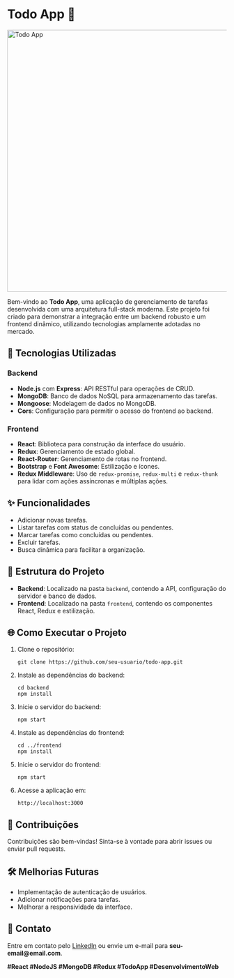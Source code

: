 <h1>Todo App 📝</h1>

<img src="https://i.ibb.co/0ZLq1YF/todolist.png" alt="Todo App" width="600">

<p>
  Bem-vindo ao <strong>Todo App</strong>, uma aplicação de gerenciamento de tarefas desenvolvida com uma arquitetura full-stack moderna. Este projeto foi criado para demonstrar a integração entre um backend robusto e um frontend dinâmico, utilizando tecnologias amplamente adotadas no mercado.
</p>

<h2>🚀 Tecnologias Utilizadas</h2>
<h3>Backend</h3>
<ul>
  <li><strong>Node.js</strong> com <strong>Express</strong>: API RESTful para operações de CRUD.</li>
  <li><strong>MongoDB</strong>: Banco de dados NoSQL para armazenamento das tarefas.</li>
  <li><strong>Mongoose</strong>: Modelagem de dados no MongoDB.</li>
  <li><strong>Cors</strong>: Configuração para permitir o acesso do frontend ao backend.</li>
</ul>

<h3>Frontend</h3>
<ul>
  <li><strong>React</strong>: Biblioteca para construção da interface do usuário.</li>
  <li><strong>Redux</strong>: Gerenciamento de estado global.</li>
  <li><strong>React-Router</strong>: Gerenciamento de rotas no frontend.</li>
  <li><strong>Bootstrap</strong> e <strong>Font Awesome</strong>: Estilização e ícones.</li>
  <li><strong>Redux Middleware</strong>: Uso de <code>redux-promise</code>, <code>redux-multi</code> e <code>redux-thunk</code> para lidar com ações assíncronas e múltiplas ações.</li>
</ul>

<h2>✨ Funcionalidades</h2>
<ul>
  <li>Adicionar novas tarefas.</li>
  <li>Listar tarefas com status de concluídas ou pendentes.</li>
  <li>Marcar tarefas como concluídas ou pendentes.</li>
  <li>Excluir tarefas.</li>
  <li>Busca dinâmica para facilitar a organização.</li>
</ul>

<h2>📂 Estrutura do Projeto</h2>
<ul>
  <li><strong>Backend</strong>: Localizado na pasta <code>backend</code>, contendo a API, configuração do servidor e banco de dados.</li>
  <li><strong>Frontend</strong>: Localizado na pasta <code>frontend</code>, contendo os componentes React, Redux e estilização.</li>
</ul>

<h2>🌐 Como Executar o Projeto</h2>
<ol>
  <li>Clone o repositório:
    <pre><code>git clone https://github.com/seu-usuario/todo-app.git</code></pre>
  </li>
  <li>Instale as dependências do backend:
    <pre><code>cd backend
npm install</code></pre>
  </li>
  <li>Inicie o servidor do backend:
    <pre><code>npm start</code></pre>
  </li>
  <li>Instale as dependências do frontend:
    <pre><code>cd ../frontend
npm install</code></pre>
  </li>
  <li>Inicie o servidor do frontend:
    <pre><code>npm start</code></pre>
  </li>
  <li>Acesse a aplicação em:
    <pre><code>http://localhost:3000</code></pre>
  </li>
</ol>

<h2>📌 Contribuições</h2>
<p>Contribuições são bem-vindas! Sinta-se à vontade para abrir issues ou enviar pull requests.</p>

<h2>🛠️ Melhorias Futuras</h2>
<ul>
  <li>Implementação de autenticação de usuários.</li>
  <li>Adicionar notificações para tarefas.</li>
  <li>Melhorar a responsividade da interface.</li>
</ul>

<h2>📧 Contato</h2>
<p>Entre em contato pelo <a href="https://www.linkedin.com/in/brunodutraho/">LinkedIn</a> ou envie um e-mail para <strong>seu-email@email.com</strong>.</p>

<p><strong>#React #NodeJS #MongoDB #Redux #TodoApp #DesenvolvimentoWeb</strong></p>
